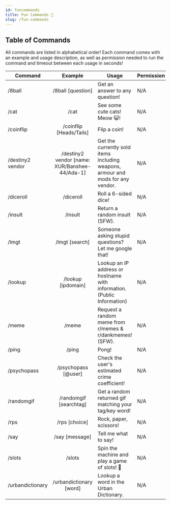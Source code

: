 ```yaml
---
id: funcommands
title: Fun Commands 🎈
slug: /fun-commands
---
```


## Table of Commands

All commands are listed in alphabetical order! Each command comes with an example and usage description, as well as permission needed to run the command and timeout between each usage in seconds!

| Command        |    Example    |  Usage  |  Permission  |  Timeout  |
| -------------  | :-----------: | -----  |  ----------  |  -------  |
| /8ball    | /8ball [question] | Get an answer to any question! | N/A | 10 secs |
| /cat        | /cat | See some cute cats! Meow 😺! | N/A | 5 secs |
| /coinflip    | /coinflip [Heads/Tails] | Flip a coin! | N/A | 10 secs |
| /destiny2 vendor    | /destiny2 vendor [name: XUR/Banshee-44/Ada-1] | Get the currently sold items including weapons, armour and mods for any vendor. | N/A | 15 secs |
| /diceroll    | /diceroll | Roll a 6-sided dice! | N/A | 5 secs |
| /insult    | /insult | Return a random insult (SFW). | N/A | 10 secs |
| /lmgt    | /lmgt [search] | Someone asking stupid questions? Let me google that! | N/A | 5 secs |
| /lookup    | /lookup [ipdomain] | Lookup an IP address or hostname with information. (Public Information) | N/A | 30 secs |
| /meme    | /meme | Request a random meme from r/memes & r/dankmemes! (SFW). | N/A | 5 secs |
| /ping        | /ping | Pong! | N/A | 3 secs |
| /psychopass    | /psychopass [@user] | Check the user's estimated crime coefficient! | N/A | 15 secs |
| /randomgif        | /randomgif [searchtag] | Get a random returned gif matching your tag/key word! | N/A | 5 secs |
| /rps    | /rps [choice] | Rock, paper, scissors! | N/A | 5 secs |
| /say        | /say [message] | Tell me what to say! | N/A | 30 secs |
| /slots        | /slots | Spin the machine and play a game of slots! 🎰 | N/A | 5 secs |
| /urbandictionary        | /urbandictionary [word] | Lookup a word in the Urban Dictionary. | N/A | 10 secs |